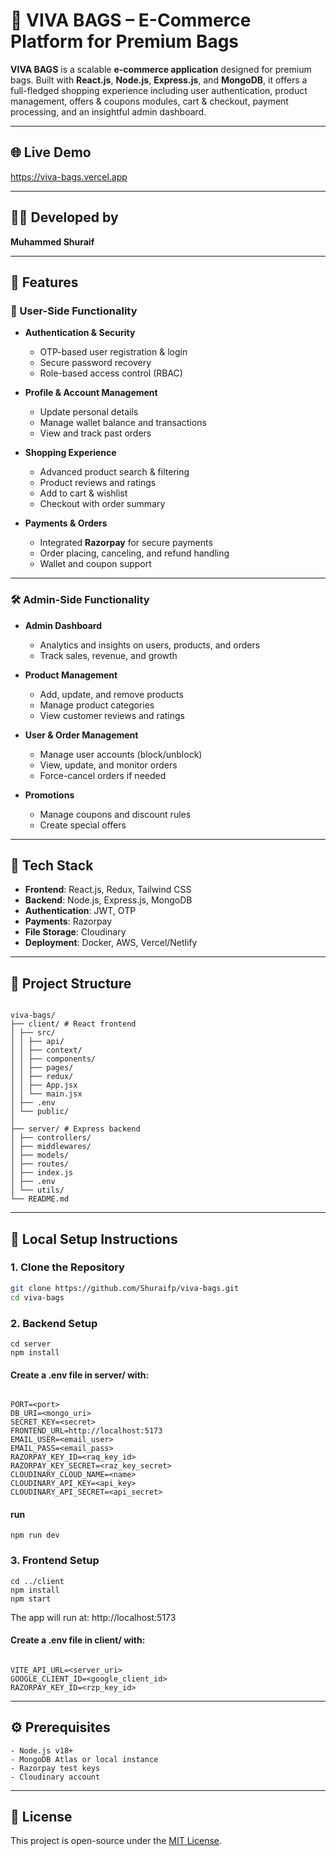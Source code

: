 # 👜 VIVA BAGS – E-Commerce Platform for Premium Bags

**VIVA BAGS** is a scalable **e-commerce application** designed for premium bags. Built with **React.js**, **Node.js**, **Express.js**, and **MongoDB**, it offers a full-fledged shopping experience including user authentication, product management, offers & coupons modules, cart & checkout, payment processing, and an insightful admin dashboard.

---

## 🌐 Live Demo  
https://viva-bags.vercel.app

---

## 👨‍💻 Developed by  
**Muhammed Shuraif**

---

## 🚀 Features

### 👥 User-Side Functionality

- **Authentication & Security**
  - OTP-based user registration & login
  - Secure password recovery
  - Role-based access control (RBAC)

- **Profile & Account Management**
  - Update personal details
  - Manage wallet balance and transactions
  - View and track past orders

- **Shopping Experience**
  - Advanced product search & filtering
  - Product reviews and ratings
  - Add to cart & wishlist
  - Checkout with order summary

- **Payments & Orders**
  - Integrated **Razorpay** for secure payments
  - Order placing, canceling, and refund handling
  - Wallet and coupon support

---

### 🛠️ Admin-Side Functionality

- **Admin Dashboard**
  - Analytics and insights on users, products, and orders
  - Track sales, revenue, and growth

- **Product Management**
  - Add, update, and remove products
  - Manage product categories
  - View customer reviews and ratings

- **User & Order Management**
  - Manage user accounts (block/unblock)
  - View, update, and monitor orders
  - Force-cancel orders if needed

- **Promotions**
  - Manage coupons and discount rules
  - Create special offers

---

## 🧰 Tech Stack

- **Frontend**: React.js, Redux, Tailwind CSS  
- **Backend**: Node.js, Express.js, MongoDB  
- **Authentication**: JWT, OTP  
- **Payments**: Razorpay  
- **File Storage**: Cloudinary  
- **Deployment**: Docker, AWS, Vercel/Netlify  

---

## 📁 Project Structure

```

viva-bags/
├── client/ # React frontend
│ ├── src/
│ │ ├── api/
│ │ ├── context/
│ │ ├── components/
│ │ ├── pages/
│ │ ├── redux/
│ │ ├── App.jsx
│ │ └── main.jsx
│ ├── .env
│ └── public/
│
├── server/ # Express backend
│ ├── controllers/
│ ├── middlewares/
│ ├── models/
│ ├── routes/
│ ├── index.js
│ ├── .env
│ └── utils/
└── README.md

```

---

## 🧪 Local Setup Instructions

### 1. Clone the Repository

```bash
git clone https://github.com/Shuraifp/viva-bags.git
cd viva-bags
```

### 2. Backend Setup
```
cd server
npm install
```

#### Create a .env file in server/ with:

```.env

PORT=<port>
DB_URI=<mongo_uri>
SECRET_KEY=<secret>
FRONTEND_URL=http://localhost:5173
EMAIL_USER=<email_user>
EMAIL_PASS=<email_pass>
RAZORPAY_KEY_ID=<raq_key_id>
RAZORPAY_KEY_SECRET=<raz_key_secret>
CLOUDINARY_CLOUD_NAME=<name>
CLOUDINARY_API_KEY=<api_key>
CLOUDINARY_API_SECRET=<api_secret>

```

#### run
``` 
npm run dev
```

### 3. Frontend Setup
```
cd ../client
npm install
npm start

```

The app will run at: http://localhost:5173

#### Create a .env file in client/ with:

```.env

VITE_API_URL=<server_uri>
GOOGLE_CLIENT_ID=<google_client_id>
RAZORPAY_KEY_ID=<rzp_key_id>

```

---

## ⚙️ Prerequisites
```
- Node.js v18+
- MongoDB Atlas or local instance
- Razorpay test keys
- Cloudinary account
```

---
## 📝 License

This project is open-source under the [MIT License](LICENSE).
